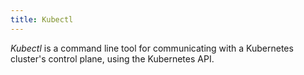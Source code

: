 ```yaml
---
title: Kubectl
---
```


*Kubectl* is a command line tool for communicating with a Kubernetes cluster's control plane, using the Kubernetes API.